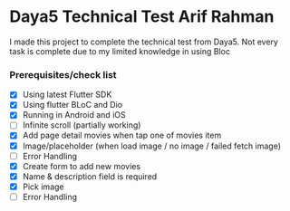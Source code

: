 
# Daya5 Technical Test Arif Rahman

I made this project to complete the technical test from Daya5.
Not every task is complete due to my limited knowledge in using Bloc

### Prerequisites/check list

- [x] Using latest Flutter SDK
- [x] Using flutter BLoC and Dio
- [x] Running in Android and iOS
- [ ] Infinite scroll (partially working)
- [x] Add page detail movies when tap one of movies item
- [x] Image/placeholder (when load image / no image / failed fetch image)
- [ ] Error Handling
- [x] Create form to add new movies
- [x] Name & description field is required
- [x] Pick image
- [ ] Error Handling